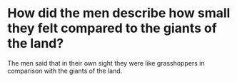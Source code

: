 # How did the men describe how small they felt compared to the giants of the land?

The men said that in their own sight they were like grasshoppers in comparison with the giants of the land.
